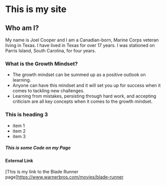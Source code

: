 # This is my site

## Who am I?
My name is Joel Cooper and I am a Canadian-born, Marine Corps veteran living in Texas. I have lived in Texas for
over 17 years. I was stationed on Parris Island, South Carolina, for four years.


### What is the Growth Mindset?
- The growth mindset can be summed up as a positive outlook on learning.
- Anyone can have this mindset and it will set you up for success when it comes to tackling new challenges.
- Learning from mistakes, persisting through hard work, and accepting criticism are all key concepts when it comes to the growth mindset.


### This is heading 3
* item 1
* item 2
* item 3

##### This is some Code on my Page


#### External Link
[This is my link to the Blade Runner page]https://www.warnerbros.com/movies/blade-runner
